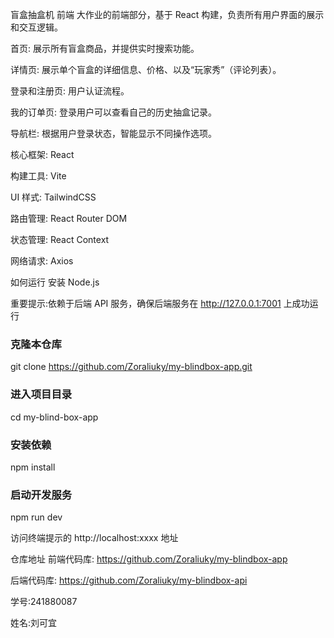 盲盒抽盒机 前端
大作业的前端部分，基于 React 构建，负责所有用户界面的展示和交互逻辑。

首页: 展示所有盲盒商品，并提供实时搜索功能。

详情页: 展示单个盲盒的详细信息、价格、以及“玩家秀”（评论列表）。

登录和注册页: 用户认证流程。

我的订单页: 登录用户可以查看自己的历史抽盒记录。

导航栏: 根据用户登录状态，智能显示不同操作选项。

核心框架: React

构建工具: Vite

UI 样式: TailwindCSS

路由管理: React Router DOM

状态管理: React Context

网络请求: Axios

如何运行
安装 Node.js

重要提示:依赖于后端 API 服务，确保后端服务在 http://127.0.0.1:7001 上成功运行

### 克隆本仓库

git clone https://github.com/Zoraliuky/my-blindbox-app.git

### 进入项目目录

cd my-blind-box-app

### 安装依赖

npm install

### 启动开发服务

npm run dev

访问终端提示的 http://localhost:xxxx 地址

仓库地址
前端代码库: https://github.com/Zoraliuky/my-blindbox-app

后端代码库: https://github.com/Zoraliuky/my-blindbox-api

学号:241880087

姓名:刘可宜
